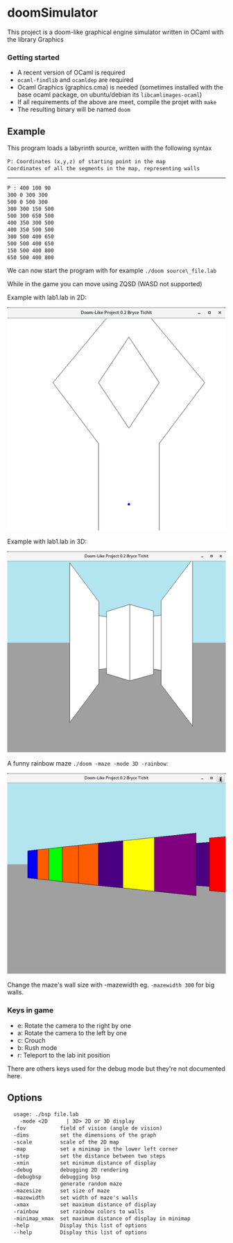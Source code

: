 # doomSimulator

This project is a doom-like graphical engine simulator written in OCaml with the library Graphics

### Getting started
 - A recent version of OCaml is required
 - `ocaml-findlib` and `ocamldep` are required
 - Ocaml Graphics (graphics.cma) is needed (sometimes installed with the base ocaml package, on ubuntu/debian its `libcamlimages-ocaml`)
 - If all requirements of the above are meet, compile the projet with `make`
 - The resulting binary will be named `doom`
 
## Example

This program loads a labyrinth source, written with the following syntax

    P: Coordinates (x,y,z) of starting point in the map
    Coordinates of all the segments in the map, representing walls

______

    P : 400 100 90
    300 0 300 300
    500 0 500 300
    300 300 150 500
    500 300 650 500
    400 350 300 500
    400 350 500 500
    300 500 400 650
    500 500 400 650
    150 500 400 800
    650 500 400 800


We can now start the program with for example `./doom source\_file.lab`

While in the game you can move using ZQSD (WASD not supported)

Example with lab1.lab in 2D:

![](./media/lab12D.png)

Example with lab1.lab in 3D:

![](./media/lab13D.png)

A funny rainbow maze `./doom -maze -mode 3D -rainbow`:

![](./media/rainbowmaze.png)

Change the maze's wall size with -mazewidth eg. `-mazewidth 300` for big walls.

### Keys in game

  - e: Rotate the camera to the right by one
  - a: Rotate the camera to the left by one
  - c: Crouch
  - b: Rush mode
  - r: Teleport to the lab init position

There are others keys used for the debug mode but they're not documented here.


## Options

      usage: ./bsp file.lab
        -mode <2D      | 3D> 2D or 3D display
      -fov           field of vision (angle de vision)
      -dims          set the dimensions of the graph
      -scale         scale of the 2D map
      -map           set a minimap in the lower left corner
      -step          set the distance between two steps
      -xmin          set minimum distance of display
      -debug         debugging 2D rendering
      -debugbsp      debugging bsp
      -maze          generate random maze
      -mazesize      set size of maze
      -mazewidth     set width of maze's walls
      -xmax          set maximum distance of display
      -rainbow       set rainbow colors to walls
      -minimap_xmax  set maximum distance of display in minimap
      -help          Display this list of options
      --help         Display this list of options




